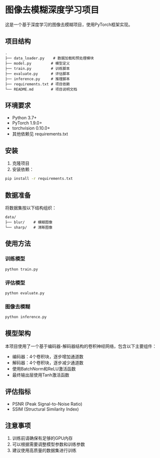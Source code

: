 # 图像去模糊深度学习项目

这是一个基于深度学习的图像去模糊项目，使用PyTorch框架实现。

## 项目结构

```
.
├── data_loader.py    # 数据加载和预处理模块
├── model.py         # 模型定义
├── train.py         # 训练脚本
├── evaluate.py      # 评估脚本
├── inference.py     # 推理脚本
├── requirements.txt # 项目依赖
└── README.md        # 项目说明文档
```

## 环境要求

- Python 3.7+
- PyTorch 1.9.0+
- torchvision 0.10.0+
- 其他依赖见 requirements.txt

## 安装

1. 克隆项目
2. 安装依赖：
```bash
pip install -r requirements.txt
```

## 数据准备

将数据集按以下结构组织：
```
data/
├── blur/    # 模糊图像
└── sharp/   # 清晰图像
```

## 使用方法

### 训练模型

```bash
python train.py
```

### 评估模型

```bash
python evaluate.py
```

### 图像去模糊

```bash
python inference.py
```

## 模型架构

本项目使用了一个基于编码器-解码器结构的卷积神经网络，包含以下主要组件：
- 编码器：4个卷积块，逐步增加通道数
- 解码器：4个卷积块，逐步减少通道数
- 使用BatchNorm和ReLU激活函数
- 最终输出层使用Tanh激活函数

## 评估指标

- PSNR (Peak Signal-to-Noise Ratio)
- SSIM (Structural Similarity Index)

## 注意事项

1. 训练前请确保有足够的GPU内存
2. 可以根据需要调整模型参数和训练参数
3. 建议使用高质量的数据集进行训练 